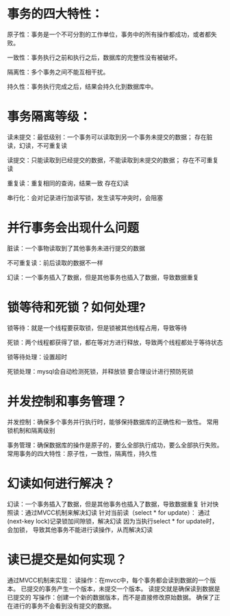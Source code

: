 
# 事务的四大特性：

原子性：事务是一个不可分割的工作单位，事务中的所有操作都成功，或者都失败。

一致性：事务执行之前和执行之后，数据库的完整性没有被破坏。

隔离性：多个事务之间不能互相干扰。

持久性：事务执行完成之后，结果会持久化到数据库中。



# 事务隔离等级：

读未提交：最低级别：一个事务可以读取到另一个事务未提交的数据；
        存在脏读，幻读，不可重复读


读提交：只能读取到已经提交的数据，不能读取到未提交的数据；
        存在不可重复读

重复读：重复相同的查询，结果一致
        存在幻读


串行化：会对记录进行加读写锁，发生读写冲突时，会阻塞




# 并行事务会出现什么问题

脏读：一个事物读取到了其他事务未进行提交的数据

不可重复读：前后读取的数据不一样

幻读：一个事务插入了数据，但是其他事务也插入了数据，导致数据重复



# 锁等待和死锁？如何处理?
锁等待：就是一个线程要获取锁，但是锁被其他线程占用，导致等待

死锁：两个线程都获得了锁，都在等对方进行释放，导致两个线程都处于等待状态

锁等待处理：设置超时

死锁处理：mysql会自动检测死锁，并释放锁
        要合理设计进行预防死锁



# 并发控制和事务管理？

并发控制：确保多个事务并行执行时，能够保持数据库的正确性和一致性。
        常用锁机制和隔离级别

事务管理：确保数据库的操作是原子的，要么全部执行成功，要么全部执行失败。
        常用事务的四大特性：原子性，一致性，隔离性，持久性



# 幻读如何进行解决？
幻读：一个事务插入了数据，但是其他事务也插入了数据，导致数据重复
        针对快照读：通过MVCC机制来解决幻读
        针对当前读（select * for update）：
                通过(next-key lock)记录锁加间隙锁，解决幻读
        因为当执行select * for update时，会加锁，
        导致其他事务不能进行读操作，从而解决幻读



# 读已提交是如何实现？
通过MVCC机制来实现：
        读操作：在mvcc中，每个事务都会读到数据的一个版本。
                已提交的事务产生一个版本，未提交一个版本。
                读提交就是确保读到数据是已提交的
        写操作：创建一个新的数据版本，而不是直接修改原始数据。
                        确保了正在进行的事务不会看到没有提交的数据。































